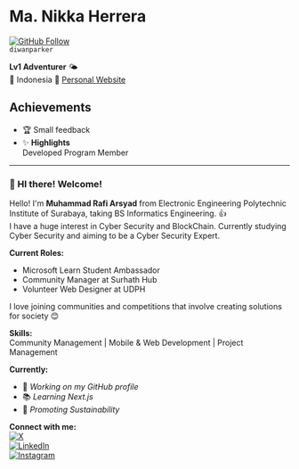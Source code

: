 # Ma. Nikka Herrera
[![GitHub Follow](https://img.shields.io/github/followers/DiwanParker?label=Follow&style=social)](https://github.com/DiwanParker)  
`diwanparker`

**Lv1 Adventurer** 🌤  
📍 Indonesia
🔗 [Personal Website](https://nikxherrera.github.io/)  

## Achievements
- 🏆 Small feedback
- ✨ **Highlights**  
  Developed Program Member

---

### 👋 HI there! Welcome!
Hello! I'm **Muhammad Rafi Arsyad** from Electronic Engineering Polytechnic Institute of Surabaya, taking BS Informatics Engineering. 👍  
I have a huge interest in Cyber Security and BlockChain. Currently studying Cyber Security and aiming to be a Cyber Security Expert.  

**Current Roles:**  
- Microsoft Learn Student Ambassador  
- Community Manager at Surhath Hub  
- Volunteer Web Designer at UDPH  

I love joining communities and competitions that involve creating solutions for society 😊  

**Skills:**  
Community Management | Mobile & Web Development | Project Management  

**Currently:**  
- 🔨 *Working on my GitHub profile*  
- 📚 *Learning Next.js*  
- 🌱 *Promoting Sustainability*  

**Connect with me:**  
[![X](https://img.shields.io/badge/Twitter-@nickberries-1DA1F2?logo=twitter)](https://twitter.com/nickberries)  
[![LinkedIn](https://img.shields.io/badge/LinkedIn-Nikka_Herrera-0077B5?logo=linkedin)](https://www.linkedin.com/in/muhammad-rafi-arsyad)  
[![Instagram](https://img.shields.io/badge/Instagram-@nickberries-E4405F?logo=instagram)](https://instagram.com/_arsade_)  
